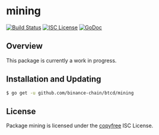 mining
======

[![Build Status](https://github.com/binance-chain/btcd/workflows/Build%20and%20Test/badge.svg)](https://github.com/binance-chain/btcd/actions)
[![ISC License](http://img.shields.io/badge/license-ISC-blue.svg)](http://copyfree.org)
[![GoDoc](https://img.shields.io/badge/godoc-reference-blue.svg)](https://pkg.go.dev/github.com/binance-chain/btcd/mining)

## Overview

This package is currently a work in progress.

## Installation and Updating

```bash
$ go get -u github.com/binance-chain/btcd/mining
```

## License

Package mining is licensed under the [copyfree](http://copyfree.org) ISC
License.
